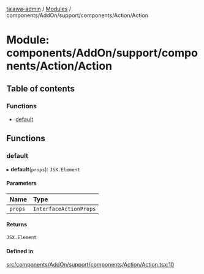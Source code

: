 [talawa-admin](../README.md) / [Modules](../modules.md) / components/AddOn/support/components/Action/Action

# Module: components/AddOn/support/components/Action/Action

## Table of contents

### Functions

- [default](components_AddOn_support_components_Action_Action.md#default)

## Functions

### default

▸ **default**(`props`): `JSX.Element`

#### Parameters

| Name | Type |
| :------ | :------ |
| `props` | `InterfaceActionProps` |

#### Returns

`JSX.Element`

#### Defined in

[src/components/AddOn/support/components/Action/Action.tsx:10](https://github.com/wingman47/talawa-admin/blob/b199b2f/src/components/AddOn/support/components/Action/Action.tsx#L10)
